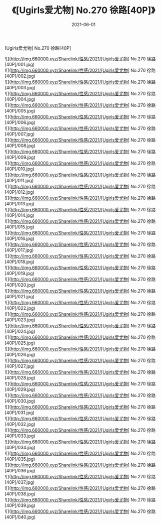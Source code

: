 ﻿---
layout: post
title:  《[Ugirls爱尤物] No.270 徐路[40P]》
date:   2021-06-01
img: http://img.660000.xyz/Sharelink/性感/2021/[Ugirls爱尤物] No.270 徐路[40P]/000.jpg
categories: [美女, 清纯, 唯美]
---

[Ugirls爱尤物] No.270 徐路[40P]

  ![](http://img.660000.xyz/Sharelink/性感/2021/[Ugirls爱尤物] No.270 徐路[40P]/001.jpg) <br> ![](http://img.660000.xyz/Sharelink/性感/2021/[Ugirls爱尤物] No.270 徐路[40P]/002.jpg) <br> ![](http://img.660000.xyz/Sharelink/性感/2021/[Ugirls爱尤物] No.270 徐路[40P]/003.jpg) <br> ![](http://img.660000.xyz/Sharelink/性感/2021/[Ugirls爱尤物] No.270 徐路[40P]/004.jpg) <br> ![](http://img.660000.xyz/Sharelink/性感/2021/[Ugirls爱尤物] No.270 徐路[40P]/005.jpg) <br> ![](http://img.660000.xyz/Sharelink/性感/2021/[Ugirls爱尤物] No.270 徐路[40P]/006.jpg) <br> ![](http://img.660000.xyz/Sharelink/性感/2021/[Ugirls爱尤物] No.270 徐路[40P]/007.jpg) <br> ![](http://img.660000.xyz/Sharelink/性感/2021/[Ugirls爱尤物] No.270 徐路[40P]/008.jpg) <br> ![](http://img.660000.xyz/Sharelink/性感/2021/[Ugirls爱尤物] No.270 徐路[40P]/009.jpg) <br> ![](http://img.660000.xyz/Sharelink/性感/2021/[Ugirls爱尤物] No.270 徐路[40P]/010.jpg) <br> ![](http://img.660000.xyz/Sharelink/性感/2021/[Ugirls爱尤物] No.270 徐路[40P]/011.jpg) <br> ![](http://img.660000.xyz/Sharelink/性感/2021/[Ugirls爱尤物] No.270 徐路[40P]/012.jpg) <br> ![](http://img.660000.xyz/Sharelink/性感/2021/[Ugirls爱尤物] No.270 徐路[40P]/013.jpg) <br> ![](http://img.660000.xyz/Sharelink/性感/2021/[Ugirls爱尤物] No.270 徐路[40P]/014.jpg) <br> ![](http://img.660000.xyz/Sharelink/性感/2021/[Ugirls爱尤物] No.270 徐路[40P]/015.jpg) <br> ![](http://img.660000.xyz/Sharelink/性感/2021/[Ugirls爱尤物] No.270 徐路[40P]/016.jpg) <br> ![](http://img.660000.xyz/Sharelink/性感/2021/[Ugirls爱尤物] No.270 徐路[40P]/017.jpg) <br> ![](http://img.660000.xyz/Sharelink/性感/2021/[Ugirls爱尤物] No.270 徐路[40P]/018.jpg) <br> ![](http://img.660000.xyz/Sharelink/性感/2021/[Ugirls爱尤物] No.270 徐路[40P]/019.jpg) <br> ![](http://img.660000.xyz/Sharelink/性感/2021/[Ugirls爱尤物] No.270 徐路[40P]/020.jpg) <br> ![](http://img.660000.xyz/Sharelink/性感/2021/[Ugirls爱尤物] No.270 徐路[40P]/021.jpg) <br> ![](http://img.660000.xyz/Sharelink/性感/2021/[Ugirls爱尤物] No.270 徐路[40P]/022.jpg) <br> ![](http://img.660000.xyz/Sharelink/性感/2021/[Ugirls爱尤物] No.270 徐路[40P]/023.jpg) <br> ![](http://img.660000.xyz/Sharelink/性感/2021/[Ugirls爱尤物] No.270 徐路[40P]/024.jpg) <br> ![](http://img.660000.xyz/Sharelink/性感/2021/[Ugirls爱尤物] No.270 徐路[40P]/025.jpg) <br> ![](http://img.660000.xyz/Sharelink/性感/2021/[Ugirls爱尤物] No.270 徐路[40P]/026.jpg) <br> ![](http://img.660000.xyz/Sharelink/性感/2021/[Ugirls爱尤物] No.270 徐路[40P]/027.jpg) <br> ![](http://img.660000.xyz/Sharelink/性感/2021/[Ugirls爱尤物] No.270 徐路[40P]/028.jpg) <br> ![](http://img.660000.xyz/Sharelink/性感/2021/[Ugirls爱尤物] No.270 徐路[40P]/029.jpg) <br> ![](http://img.660000.xyz/Sharelink/性感/2021/[Ugirls爱尤物] No.270 徐路[40P]/030.jpg) <br> ![](http://img.660000.xyz/Sharelink/性感/2021/[Ugirls爱尤物] No.270 徐路[40P]/031.jpg) <br> ![](http://img.660000.xyz/Sharelink/性感/2021/[Ugirls爱尤物] No.270 徐路[40P]/032.jpg) <br> ![](http://img.660000.xyz/Sharelink/性感/2021/[Ugirls爱尤物] No.270 徐路[40P]/033.jpg) <br> ![](http://img.660000.xyz/Sharelink/性感/2021/[Ugirls爱尤物] No.270 徐路[40P]/034.jpg) <br> ![](http://img.660000.xyz/Sharelink/性感/2021/[Ugirls爱尤物] No.270 徐路[40P]/035.jpg) <br> ![](http://img.660000.xyz/Sharelink/性感/2021/[Ugirls爱尤物] No.270 徐路[40P]/036.jpg) <br> ![](http://img.660000.xyz/Sharelink/性感/2021/[Ugirls爱尤物] No.270 徐路[40P]/037.jpg) <br> ![](http://img.660000.xyz/Sharelink/性感/2021/[Ugirls爱尤物] No.270 徐路[40P]/038.jpg) <br> ![](http://img.660000.xyz/Sharelink/性感/2021/[Ugirls爱尤物] No.270 徐路[40P]/039.jpg) <br> ![](http://img.660000.xyz/Sharelink/性感/2021/[Ugirls爱尤物] No.270 徐路[40P]/040.jpg) <br>